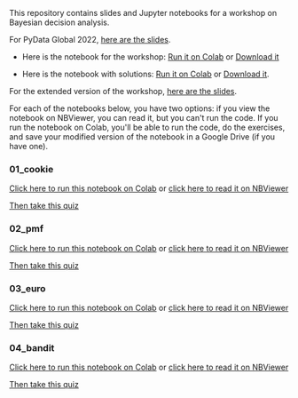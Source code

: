 <p>&nbsp;</p>
<p>&nbsp;</p>
<p>&nbsp;</p>
This repository contains slides and Jupyter notebooks for a workshop on Bayesian decision analysis.

For PyData Global 2022, [here are the slides](https://docs.google.com/presentation/d/e/2PACX-1vTP6Xwls3yF9osvXG78tiH8vvaBHXDtUDHvQiGhVtUrgFflWWyBgqbkqRy9cDTCxS1nxnI5P09TPDxY/pub).

* Here is the notebook for the workshop: [Run it on Colab](https://colab.research.google.com/github/AllenDowney/BayesianDecisionAnalysis/blob/main/bda_workshop.ipynb) or [Download it](https://raw.githubusercontent.com/AllenDowney/BayesianDecisionAnalysis/main/bda_workshop.ipynb)

* Here is the notebook with solutions: [Run it on Colab](https://colab.research.google.com/github/AllenDowney/BayesianDecisionAnalysis/blob/main/soln/bda_workshop.ipynb) or [Download it](https://raw.githubusercontent.com/AllenDowney/BayesianDecisionAnalysis/main/soln/bda_workshop.ipynb).


For the extended version of the workshop, [here are the slides](https://docs.google.com/presentation/d/e/2PACX-1vSqEEhwzKyzIRGORZpEuU-a0iFyePxslNBhRB6f-3wFVQjZlj119EXlAOTFz02WQzh1oYFYjG1-RWIf/pub).

For each of the notebooks below, you have two options: if you view the notebook on NBViewer, you can read it, but you can't run the code.  If you run the notebook on Colab, you'll be able to run the code, do the exercises, and save your modified version of the notebook in a Google Drive (if you have one).

### 01_cookie

[Click here to run this notebook on Colab](https://colab.research.google.com/github/AllenDowney/BayesianDecisionAnalysis/blob/main/01_cookie.ipynb) or [click here to read it on NBViewer](https://nbviewer.jupyter.org/github/AllenDowney/BayesianDecisionAnalysis/blob/main/01_cookie.ipynb)

[Then take this quiz](https://forms.gle/NEkARo9cHx3pdpAd9)

### 02_pmf

[Click here to run this notebook on Colab](https://colab.research.google.com/github/AllenDowney/BayesianDecisionAnalysis/blob/main/02_pmf.ipynb) or [click here to read it on NBViewer](https://nbviewer.jupyter.org/github/AllenDowney/BayesianDecisionAnalysis/blob/main/02_pmf.ipynb)

[Then take this quiz](https://forms.gle/kwPHwUgWmX3PbtHy9)

### 03_euro

[Click here to run this notebook on Colab](https://colab.research.google.com/github/AllenDowney/BayesianDecisionAnalysis/blob/main/03_euro.ipynb) or [click here to read it on NBViewer](https://nbviewer.jupyter.org/github/AllenDowney/BayesianDecisionAnalysis/blob/main/03_euro.ipynb)

[Then take this quiz](https://forms.gle/RK1c78kcCCRLVsaP8)

### 04_bandit

[Click here to run this notebook on Colab](https://colab.research.google.com/github/AllenDowney/BayesianDecisionAnalysis/blob/main/04_bandit.ipynb) or [click here to read it on NBViewer](https://nbviewer.jupyter.org/github/AllenDowney/BayesianDecisionAnalysis/blob/main/04_bandit.ipynb)

[Then take this quiz](https://forms.gle/f3usP5buauV2hSb8A)
